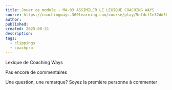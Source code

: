 ```yaml
---
title: Jouer ce module - MA-03 ASSIMILER LE LEXIQUE COACHING WAYS
source: https://coachingways.360learning.com/course/play/5efdcf1e32dd587e6854f488?pathSessionId=68a728f1fc1be78fbe396952
author:
published:
created: 2025-08-31
description:
tags:
  - clippings
  - coachpro
---
```

Lexique de Coaching Ways

Pas encore de commentaires

Une question, une remarque? Soyez la première personne à commenter